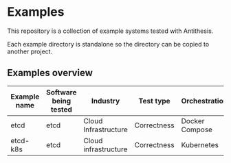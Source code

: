 # Examples
This repository is a collection of example systems tested with Antithesis. 

Each example directory is standalone so the directory can be copied to another project.

## Examples overview

| Example name | Software being tested | Industry | Test type | Orchestration | 
| --- | --- | --- | --- | --- |
| etcd | etcd | Cloud Infrastructure | Correctness | Docker Compose |
| etcd-k8s | etcd | Cloud infrastructure | Correctness | Kubernetes |
